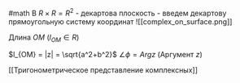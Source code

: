 #math 
В $R \times R = R^2$ - декартова плоскость - введем декартову прямоугольную систему координат
![[complex_on_surface.png]]

Длина $OM$ ($l_{OM} \in R$)

$l_{OM} = |z| = \sqrt{a^2+b^2}$
$\angle \phi = Argz$ (Аргумент $z$)

[[Тригонометрическое представление комплексных]]
